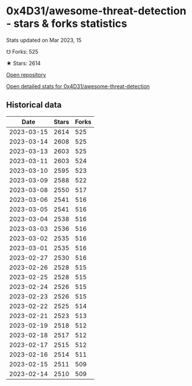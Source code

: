 # 0x4D31/awesome-threat-detection - stars & forks statistics

Stats updated on Mar 2023, 15

☋ Forks: 525

★ Stars: 2614

[Open repository](https://github.com/0x4D31/awesome-threat-detection)

[Open detailed stats for 0x4D31/awesome-threat-detection](https://reviewgithub.com/rep/0x4D31/awesome-threat-detection)

## Historical data
| Date | Stars | Forks |
|------|-------|-------|
| 2023-03-15 | 2614 | 525 | 
| 2023-03-14 | 2608 | 525 | 
| 2023-03-13 | 2603 | 525 | 
| 2023-03-11 | 2603 | 524 | 
| 2023-03-10 | 2595 | 523 | 
| 2023-03-09 | 2588 | 522 | 
| 2023-03-08 | 2550 | 517 | 
| 2023-03-06 | 2541 | 516 | 
| 2023-03-05 | 2541 | 516 | 
| 2023-03-04 | 2538 | 516 | 
| 2023-03-03 | 2536 | 516 | 
| 2023-03-02 | 2535 | 516 | 
| 2023-03-01 | 2535 | 516 | 
| 2023-02-27 | 2530 | 516 | 
| 2023-02-26 | 2528 | 515 | 
| 2023-02-25 | 2528 | 515 | 
| 2023-02-24 | 2526 | 515 | 
| 2023-02-23 | 2526 | 515 | 
| 2023-02-22 | 2525 | 514 | 
| 2023-02-21 | 2523 | 513 | 
| 2023-02-19 | 2518 | 512 | 
| 2023-02-18 | 2517 | 512 | 
| 2023-02-17 | 2515 | 512 | 
| 2023-02-16 | 2514 | 511 | 
| 2023-02-15 | 2511 | 509 | 
| 2023-02-14 | 2510 | 509 | 

